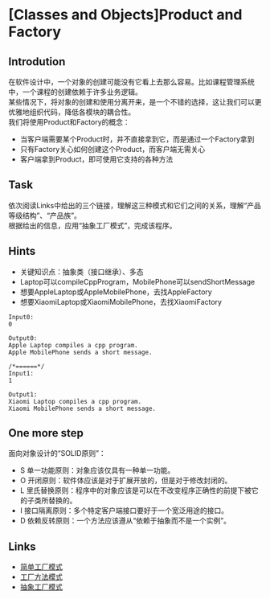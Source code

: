 # [Classes and Objects]Product and Factory

## Introdution
在软件设计中，一个对象的创建可能没有它看上去那么容易。比如课程管理系统中，一个课程的创建依赖于许多业务逻辑。    
某些情况下，将对象的创建和使用分离开来，是一个不错的选择，这让我们可以更优雅地组织代码，降低各模块的耦合性。    
我们将使用Product和Factory的概念：    
- 当客户端需要某个Product时，并不直接拿到它，而是通过一个Factory拿到
- 只有Factory关心如何创建这个Product，而客户端无需关心
- 客户端拿到Product，即可使用它支持的各种方法  

## Task
依次阅读Links中给出的三个链接，理解这三种模式和它们之间的关系，理解“产品等级结构”、“产品族”。    
根据给出的信息，应用“抽象工厂模式”，完成该程序。    
## Hints
- 关键知识点：抽象类（接口继承）、多态
- Laptop可以compileCppProgram，MobilePhone可以sendShortMessage
- 想要AppleLaptop或AppleMobilePhone，去找AppleFactory
- 想要XiaomiLaptop或XiaomiMobilePhone，去找XiaomiFactory

```
Input0:
0

Output0:
Apple Laptop compiles a cpp program.
Apple MobilePhone sends a short message.

/*======*/
Input1:
1

Output1:
Xiaomi Laptop compiles a cpp program.
Xiaomi MobilePhone sends a short message.

```
## One more step
面向对象设计的“SOLID原则”：    
- S	单一功能原则：对象应该仅具有一种单一功能。
- O	开闭原则：软件体应该是对于扩展开放的，但是对于修改封闭的。
- L	里氏替换原则：程序中的对象应该是可以在不改变程序正确性的前提下被它的子类所替换的。
- I	接口隔离原则：多个特定客户端接口要好于一个宽泛用途的接口。 
- D	依赖反转原则：一个方法应该遵从“依赖于抽象而不是一个实例”。   

## Links
- [简单工厂模式](http://design-patterns.readthedocs.io/zh_CN/latest/creational_patterns/simple_factory.html)
- [工厂方法模式](http://design-patterns.readthedocs.io/zh_CN/latest/creational_patterns/factory_method.html)
- [抽象工厂模式](http://design-patterns.readthedocs.io/zh_CN/latest/creational_patterns/abstract_factory.html)
